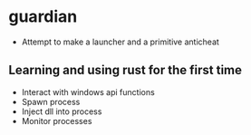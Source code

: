 # guardian
- Attempt to make a launcher and a primitive anticheat
  
## Learning and using rust for the first time
- Interact with windows api functions
- Spawn process
- Inject dll into process
- Monitor processes
